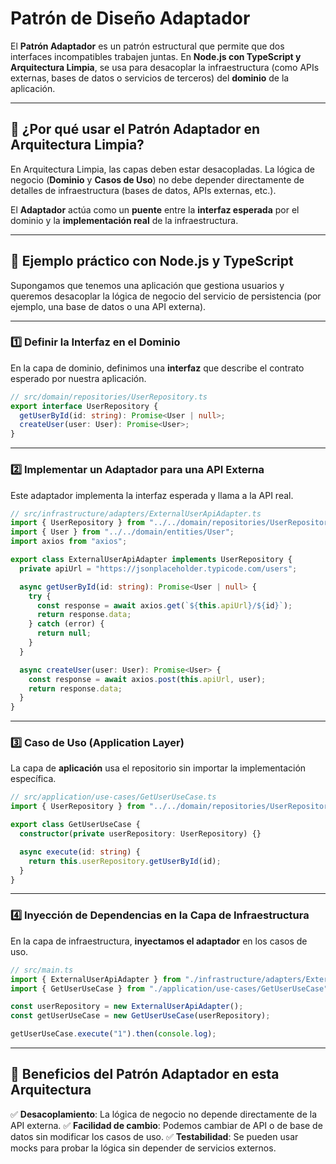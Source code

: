 # Patrón de Diseño Adaptador

El **Patrón Adaptador** es un patrón estructural que permite que dos interfaces incompatibles trabajen juntas. En **Node.js con TypeScript y Arquitectura Limpia**, se usa para desacoplar la infraestructura (como APIs externas, bases de datos o servicios de terceros) del **dominio** de la aplicación.

---

## 🔹 **¿Por qué usar el Patrón Adaptador en Arquitectura Limpia?**
En Arquitectura Limpia, las capas deben estar desacopladas. La lógica de negocio (**Dominio** y **Casos de Uso**) no debe depender directamente de detalles de infraestructura (bases de datos, APIs externas, etc.).

El **Adaptador** actúa como un **puente** entre la **interfaz esperada** por el dominio y la **implementación real** de la infraestructura.

---

## 🔹 **Ejemplo práctico con Node.js y TypeScript**
Supongamos que tenemos una aplicación que gestiona usuarios y queremos desacoplar la lógica de negocio del servicio de persistencia (por ejemplo, una base de datos o una API externa).

---

### **1️⃣ Definir la Interfaz en el Dominio**
En la capa de dominio, definimos una **interfaz** que describe el contrato esperado por nuestra aplicación.

```ts
// src/domain/repositories/UserRepository.ts
export interface UserRepository {
  getUserById(id: string): Promise<User | null>;
  createUser(user: User): Promise<User>;
}
```

---

### **2️⃣ Implementar un Adaptador para una API Externa**
Este adaptador implementa la interfaz esperada y llama a la API real.

```ts
// src/infrastructure/adapters/ExternalUserApiAdapter.ts
import { UserRepository } from "../../domain/repositories/UserRepository";
import { User } from "../../domain/entities/User";
import axios from "axios";

export class ExternalUserApiAdapter implements UserRepository {
  private apiUrl = "https://jsonplaceholder.typicode.com/users";

  async getUserById(id: string): Promise<User | null> {
    try {
      const response = await axios.get(`${this.apiUrl}/${id}`);
      return response.data;
    } catch (error) {
      return null;
    }
  }

  async createUser(user: User): Promise<User> {
    const response = await axios.post(this.apiUrl, user);
    return response.data;
  }
}
```

---

### **3️⃣ Caso de Uso (Application Layer)**
La capa de **aplicación** usa el repositorio sin importar la implementación específica.

```ts
// src/application/use-cases/GetUserUseCase.ts
import { UserRepository } from "../../domain/repositories/UserRepository";

export class GetUserUseCase {
  constructor(private userRepository: UserRepository) {}

  async execute(id: string) {
    return this.userRepository.getUserById(id);
  }
}
```

---

### **4️⃣ Inyección de Dependencias en la Capa de Infraestructura**
En la capa de infraestructura, **inyectamos el adaptador** en los casos de uso.

```ts
// src/main.ts
import { ExternalUserApiAdapter } from "./infrastructure/adapters/ExternalUserApiAdapter";
import { GetUserUseCase } from "./application/use-cases/GetUserUseCase";

const userRepository = new ExternalUserApiAdapter();
const getUserUseCase = new GetUserUseCase(userRepository);

getUserUseCase.execute("1").then(console.log);
```

---

## 🔹 **Beneficios del Patrón Adaptador en esta Arquitectura**
✅ **Desacoplamiento**: La lógica de negocio no depende directamente de la API externa.
✅ **Facilidad de cambio**: Podemos cambiar de API o de base de datos sin modificar los casos de uso.
✅ **Testabilidad**: Se pueden usar mocks para probar la lógica sin depender de servicios externos.
